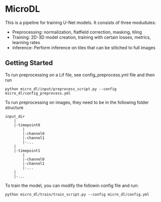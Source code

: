# MicroDL

This is a pipeline for training U-Net models. It consists of three modudules:

* Preprocessing: normalization, flatfield correction, masking, tiling
* Training: 2D-3D model creation, training with certain losses, metrics, learning rates
* Inference: Perform inference on tiles that can be stitched to full images

## Getting Started

To run preprocessing on a Lif file, see config_preprocess.yml file
and then run

```
python micro_dl/input/preprocess_script.py --config micro_dl/config_preprocess.yml
```

To run preprocessing on images, they need to be in the following folder structure

```
input_dir
    |
    |-timepoint0
        |
        |-channel0
        |-channel1
        |-...
    |
    |-timepoint1
        |
        |-channel0
        |-channel1
        |-...
    |
    |-...
```

To train the model, you can modify the followin config file and run:

```
python micro_dl/train/train_script.py --config micro_dl/config.yml
```